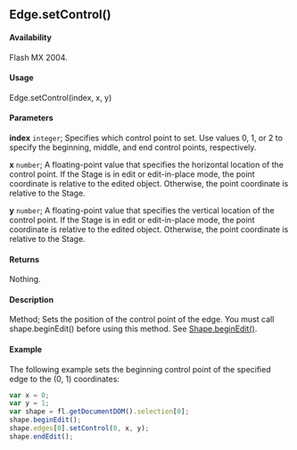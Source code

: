 ## Edge.setControl()

#### Availability

Flash MX 2004.

#### Usage

Edge.setControl(index, x, y)

#### Parameters

**index** `integer`; Specifies which control point to set. Use values 0, 1, or 2 to specify the beginning, middle, and end control points, respectively.

**x** `number`; A floating-point value that specifies the horizontal location of the control point. If the Stage is in edit or edit-in-place mode, the point coordinate is relative to the edited object. Otherwise, the point coordinate is relative to the Stage.

**y** `number`; A floating-point value that specifies the vertical location of the control point. If the Stage is in edit or edit-in-place mode, the point coordinate is relative to the edited object. Otherwise, the point coordinate is relative to the Stage.

#### Returns

Nothing.

#### Description

Method; Sets the position of the control point of the edge. You must call shape.beginEdit() before using this method. See [Shape.beginEdit()](../Shape_object/Shape.md).

#### Example

The following example sets the beginning control point of the specified edge to the (0, 1) coordinates:

```javascript
var x = 0;
var y = 1;
var shape = fl.getDocumentDOM().selection[0];
shape.beginEdit();
shape.edges[0].setControl(0, x, y);
shape.endEdit();
```
